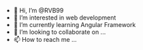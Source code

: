 - 👋 Hi, I’m @RVB99
- 👀 I’m interested in web development 
- 🌱 I’m currently learning Angular Framework
- 💞️ I’m looking to collaborate on ...
- 📫 How to reach me ...

<!---
RVB99/RVB99 is a ✨ special ✨ repository because its `README.md` (this file) appears on your GitHub profile.
You can click the Preview link to take a look at your changes.
--->
